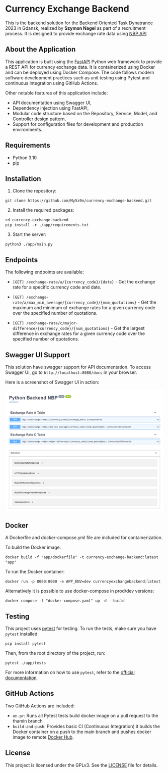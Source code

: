 # Currency Exchange Backend

This is the backend solution for the Backend Oriented Task Dynatrance 2023 in Gdansk, realized by **Szymon Nagel** as part of a recruitment process. It is designed to provide exchange rate data using [NBP API](http://api.nbp.pl/)

## About the Application

This application is built using the [FastAPI](https://fastapi.tiangolo.com/) Python web framework to provide a REST API for currency exchange data. It is containerized using Docker and can be deployed using Docker Compose. The code follows modern software development practices such as unit testing using Pytest and continuous integration using GitHub Actions.

Other notable features of this application include:

- API documentation using Swagger UI,
- Dependency injection using FastAPI,
- Modular code structure based on the Repository, Service, Model, and Controller design pattern,
- Support for configuration files for development and production environments.

## Requirements

- Python 3.10
- pip

## Installation

1. Clone the repository:

```
git clone https://github.com/My5z0n/currency-exchange-backend.git
```

2. Install the required packages:

```
cd currency-exchange-backend
pip install -r ./app/requirements.txt
```

3. Start the server:

```
python3 ./app/main.py
```

## Endpoints

The following endpoints are available:

- `[GET] /exchange-rate/a/{currency_code}/{date}` - Get the exchange rate for a specific currency code and date.

- `[GET] /exchange-rate/a/max_min_average/{currency_code}/{num_quotations}` - Get the maximum and minimum of exchange rates for a given currency code over the specified number of quotations.

- `[GET] /exchange-rate/c/major-difference/{currency_code}/{num_quotations}` - Get the largest difference in exchange rates for a given currency code over the specified number of quotations.

## Swagger UI Support

This solution have swagger support for API documentation. To access Swagger UI, go to `http://localhost:8080/docs` in your browser.

Here is a screenshot of Swagger UI in action:

![Swagger UI screenshot](imgs/swagger.png)

## Docker

A Dockerfile and docker-compose.yml file are included for containerization.

To build the Docker image:

```
docker build -f "app/dockerfile" -t currency-exchange-backend:latest "app"
```

To run the Docker container:

```
docker run -p 8080:8080 -e APP_ENV=dev currencyexchangebackend:latest
```

Alternatively it is possible to use docker-compose in prod/dev versions:

```
docker compose -f "docker-compose.yaml" up -d --build
```

## Testing

This project uses [pytest](https://docs.pytest.org/en/latest/) for testing. To run the tests, make sure you have `pytest` installed:

```
pip install pytest
```

Then, from the root directory of the project, run:

```
pytest ./app/tests
```

For more information on how to use `pytest`, refer to the [official documentation](https://docs.pytest.org/en/latest/).

## GitHub Actions

Two GitHub Actions are included:

- `on-pr`: Runs all Pytest tests build docker image on a pull request to the thamin branch
- `build-and-push`: Provides basic CI (Continuous Integration) it builds the Docker container on a push to the main branch and pushes docker image to remote [Docker Hub](https://hub.docker.com/r/szmnnagel/currency-exchange-backend).

## License

This project is licensed under the GPLv3. See the [LICENSE](LICENSE) file for details.
